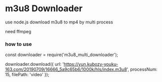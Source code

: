 # m3u8 Downloader



use node.js download m3u8 to mp4 by multi process

need ffmpeg

### how to use

const downloader = require('m3u8_multi_downloader');

downloader.download({
    url: 'https://yun.kubozy-youku-163.com/20190709/16666_5a9c65b6/1000k/hls/index.m3u8',
    processNum: 15,
    filePath: 'video'
});
